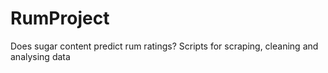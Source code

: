 # RumProject
Does sugar content predict rum ratings? Scripts for scraping, cleaning and analysing data
